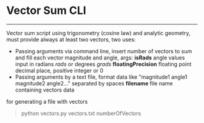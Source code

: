 # Vector Sum CLI
--------------

Vector sum script using trigonometry (cosine law) and analytic geometry, must provide always at least two vectors, two uses:
- Passing arguments via command line, insert number of vectors to sum and fill each vector magnitude and angle, args:
  **isRads** angle values input in radians *rads* or degrees *grads*
  **floatingPrecision** floating point decimal place, positive integer or 0
- Passing arguments by a text file, format data like "magnitude1 angle1 magnitude2 angle2..." separated by spaces
  **filename** file name containing vectors data
  
for generating a file with vectors
> python vectors.py vectors.txt numberOfVectors
